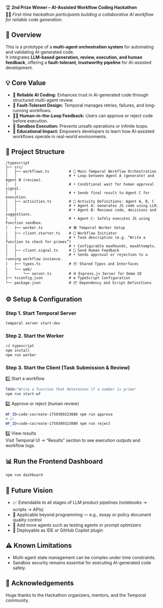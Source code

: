 🏆 **2nd Prize Winner – AI-Assisted Workflow Coding Hackathon**  
👩‍💻 *First-time hackathon participants building a collaborative AI workflow for reliable code generation.*



## 🚀 Overview

This is a prototype of a **multi-agent orchestration system** for automating and validating AI-generated code.  
It integrates **LLM-based generation, review, execution, and human feedback**, offering a **fault-tolerant, trustworthy pipeline** for AI-assisted development.



## 💡 Core Value

- 🤖 **Reliable AI Coding:** Enhances trust in AI-generated code through structured multi-agent review.  
- 🔁 **Fault-Tolerant Design:** Temporal manages retries, failures, and long-running workflows.  
- 🧍‍♀️ **Human-in-the-Loop Feedback:** Users can approve or reject code before execution.  
- 🔐 **Sandbox Execution:** Prevents unsafe operations or infinite loops.  
- 🧠 **Educational Impact:** Empowers developers to learn how AI-assisted workflows operate in real-world environments.



## 🧩 Project Structure
```
/typescript
├── src/
│   ├── workflows.ts         # 🧠 Main Temporal Workflow Orchestration
│   │                        # • Loop between Agent A (generate) and Agent B (review).
│   │                        # • Conditional wait for human approval signal.
│   │                        # • Sends final result to Agent C for execution.
│   ├── activities.ts        # 🤖 Activity Definitions: Agent A, B, C
│   │                        # • Agent A: Generates JS code using LLM.
│   │                        # • Agent B: Reviews code, decisions and suggestions.
│   │                        # • Agent C: Safely executes JS using Function sandbox.
│   ├── worker.ts            # 🛠️ Temporal Worker Setup
│   ├── client.starter.ts    # 🚀 Workflow Initiator
│   │                        # • Task description (e.g. “Write a function to check for primes”)
│   │                        # • Configurable maxRounds, maxAttempts.
│   ├── client.signal.ts     # 🧍 Send Human Feedback
│   │                        # • Sends approval or rejection to a running workflow instance.
│   ├── types.ts             # 📦 Shared Types and Interfaces
│   └── web/
│       └── server.ts        # 🌐 Express.js Server for Demo UI
├── tsconfig.json            # ⚙️ TypeScript Configuration
└── package.json             # 📦 Dependency and Script Definitions
```


 
## ⚙️ Setup & Configuration

### Step 1. Start Temporal Server
```bash
temporal server start-dev
```

### Step 2. Start the Worker 
```bash 
cd typescript
npm install
npm run worker
```

### Step 3. Start the Client (Task Submission & Review)
1️⃣ Start a workflow
```bash 
TASK="Write a function that determines if a number is prime"
npm run start-wf
```
2️⃣ Approve or reject (human review)
```bash 
WF_ID=code-cocreate-1759309323080 npm run approve
# or
WF_ID=code-cocreate-1759309323080 npm run reject
```
3️⃣ View results  
Visit Temporal UI → “Results” section to see execution outputs and workflow logs.


## 📊 Run the Frontend Dashboard 
```bash
npm run dashboard
```

## 🧠 Future Vision
- 📈 Extendable to all stages of LLM product pipelines (notebooks → scripts → APIs)
-	📝 Applicable beyond programming — e.g., essay or policy document quality control
-	🔁 Add more agents such as testing agents or prompt optimizers
- 🔌 Deployable as IDE or GitHub Copilot plugin



## ⚠️ Known Limitations
- Multi-agent state management can be complex under time constraints.
- Sandbox security remains essential for executing AI-generated code safely.



## 🙏 Acknowledgements

Huge thanks to the Hackathon organizers, mentors, and the Temporal community.
